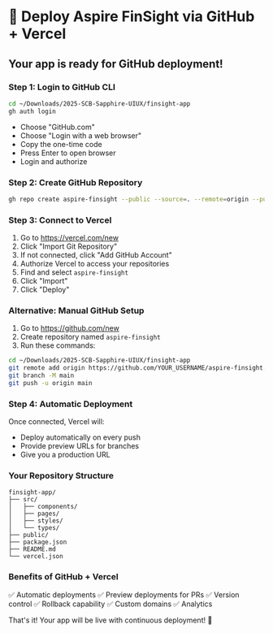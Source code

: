# 🚀 Deploy Aspire FinSight via GitHub + Vercel

## Your app is ready for GitHub deployment!

### Step 1: Login to GitHub CLI
```bash
cd ~/Downloads/2025-SCB-Sapphire-UIUX/finsight-app
gh auth login
```
- Choose "GitHub.com"
- Choose "Login with a web browser"
- Copy the one-time code
- Press Enter to open browser
- Login and authorize

### Step 2: Create GitHub Repository
```bash
gh repo create aspire-finsight --public --source=. --remote=origin --push
```

### Step 3: Connect to Vercel

1. Go to https://vercel.com/new
2. Click "Import Git Repository"
3. If not connected, click "Add GitHub Account"
4. Authorize Vercel to access your repositories
5. Find and select `aspire-finsight`
6. Click "Import"
7. Click "Deploy"

### Alternative: Manual GitHub Setup

1. Go to https://github.com/new
2. Create repository named `aspire-finsight`
3. Run these commands:
```bash
cd ~/Downloads/2025-SCB-Sapphire-UIUX/finsight-app
git remote add origin https://github.com/YOUR_USERNAME/aspire-finsight.git
git branch -M main
git push -u origin main
```

### Step 4: Automatic Deployment

Once connected, Vercel will:
- Deploy automatically on every push
- Provide preview URLs for branches
- Give you a production URL

### Your Repository Structure
```
finsight-app/
├── src/
│   ├── components/
│   ├── pages/
│   ├── styles/
│   └── types/
├── public/
├── package.json
├── README.md
└── vercel.json
```

### Benefits of GitHub + Vercel

✅ Automatic deployments
✅ Preview deployments for PRs
✅ Version control
✅ Rollback capability
✅ Custom domains
✅ Analytics

That's it! Your app will be live with continuous deployment! 🎉